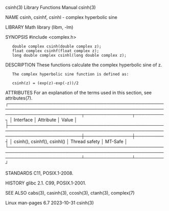 csinh(3)							   Library Functions Manual							      csinh(3)

NAME
       csinh, csinhf, csinhl - complex hyperbolic sine

LIBRARY
       Math library (libm, -lm)

SYNOPSIS
       #include <complex.h>

       double complex csinh(double complex z);
       float complex csinhf(float complex z);
       long double complex csinhl(long double complex z);

DESCRIPTION
       These functions calculate the complex hyperbolic sine of z.

       The complex hyperbolic sine function is defined as:

	   csinh(z) = (exp(z)-exp(-z))/2

ATTRIBUTES
       For an explanation of the terms used in this section, see attributes(7).
       ┌───────────────────────────────────────────────────────────────────────────────────────────────────────────────────────────┬───────────────┬─────────┐
       │ Interface														   │ Attribute	   │ Value   │
       ├───────────────────────────────────────────────────────────────────────────────────────────────────────────────────────────┼───────────────┼─────────┤
       │ csinh(), csinhf(), csinhl()												   │ Thread safety │ MT-Safe │
       └───────────────────────────────────────────────────────────────────────────────────────────────────────────────────────────┴───────────────┴─────────┘

STANDARDS
       C11, POSIX.1-2008.

HISTORY
       glibc 2.1.  C99, POSIX.1-2001.

SEE ALSO
       cabs(3), casinh(3), ccosh(3), ctanh(3), complex(7)

Linux man-pages 6.7							  2023-10-31								      csinh(3)
